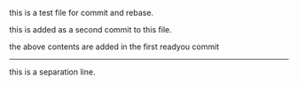 this is a test file for commit and rebase.

this is added as a second commit to this file.

the above contents are added in the first readyou commit

--------------------------------------------------------
this is a separation line.